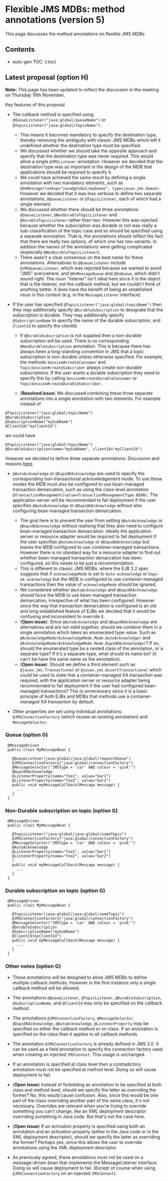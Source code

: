 # Flexible JMS MDBs: method annotations (version 5)

This page discusses the method annotations on flexible JMS MDBs

## Contents

* auto-gen TOC:
{:toc}

##  Latest proposal (option H) 

**Note:** This page has been updated to reflect the discussion in the meeting on Thursday 19th November. 

Key features of this proposal

* The callback method is specified using `@QueueListener("java:global/queueName")` or `@TopicListener("java:global/topicName")`. 
  * This means it becomes mandatory to specify the destination type, thereby removing the ambiguity with classic JMS MDBs which left it undefined whether the destination type must be specified. 
  * We discussed whether we should take the opposite approach and specify that the destination type was never required. This would allow a single  `@JMSListener` annotation. However we decided that the destination type was so important in the design of the MDB that applications should be required to specify it.
  * We could have achieved the same result by defining a single annotation with two mandatory elements, such as `@OnMessage(lookup="java@global/myQueue", type=javax.jms.Queue)`. However we decided that it was less verbose to define two separate annotations, `@QueueListener` or `@TopicListener`, each of which had a single element.
  * We discussed whether there should be three annotations `@QueueListener`, `@NonDurableTopicListener` and `@DurableTopicListener` rather than two. However this was rejected because whether the subscription was durable or not was really a sub-classification of the topic case and so should be specified using a separate annotation. That is, the annotations should reflect the fact that there are really two options, of which one has two variants. In addition the names of the annotations were getting complicated (especially `@NonDurableTopicListener`).
  * There wasn't a clear consensus on the best name for these annotations. Alternatives to  `@QueueListener` include `@JMSQueueListener`, which was rejected because we wanted to avoid "JMS" everywhere, and `@OnMessageQueue` and `@OnQueue`, which didn't sound right. The noun "listener" isn't ideal here since it is the object that is the listener, not the callback method, but we couldn't think of anything better. It does have the benefit of being an established noun in this context (e.g. in the `MessageListener` interface).

* If the user has specified `@TopicListener("java:global/topicName")` then they may additionally specify `@DurableSubscription` to designate that the subscription is durable. They may additionally specify `@SubscriptionName` to specify the name of the durable subscription, and `ClientId` to specify the clientId. 
  * If `@DurableSubscription` is not supplied then a non-durable subscription will be used. There is no corresponding `@NonDurableSubscription` annotation. This is because there has always been a long-standing convention in JMS that a topic subscription is non-durable unless otherwise specified. For example, the methods `Session#createConsumer` and `TopicSession#createSubscriber` always create non-durable subscriptions. If the user wants a durable subscription they need to specify this by calling  `Session#createDurableConsumer` or `TopicSession#createDurableSubscriber`.

  * (**Resolved issue**) We discussed combining these three separate annotations into a single annotation with two elements. For example instead of 
```
@TopicListener("java:global/topicName")
@DurableSubscription
@SubscriptionName("mySubName")
@ClientId("myClientId")
```
we could have
```
@TopicListener("java:global/topicName")
@DurableSubscription(name="mySubName", clientId="myClientId")
```
However we decided to define three separate annotations. Discussion and reasons [here](https://java.net/projects/jms-spec/lists/users/archive/2015-11/message/14).

* `@AutoAcknowledge` or `@DupsOKAcknowledge` are used to specify the corresponding non-transactional acknowledgement mode. To use these modes the MDB must also be configured to use bean-managed transaction demarcation, such as using the class-level annotation `@TransactionManagement(value=TransactionManagementType.BEAN)`. The application server will be recommended to fail deployment if the user specifies `@AutoAcknowledge` or `@DupsOKAcknowledge` without also configuring bean-managed transaction demarcation.
  * The goal here is to prevent the user from setting `@AutoAcknowledge` or `@DupsOKAcknowledge` without realising that they also need to configure bean-managed transaction demarcation. Ideally the application server or resource adapter would be required to fail deployment if the user specifies `@AutoAcknowledge` or `@DupsOKAcknowledge` but leaves the MDB configured to use container-managed transactions. However there is no standard way for a resource adapter to find out whether bean-managed transaction demarcation has been configured, so this needs to be just a recommendation. 
  * This is different to classic JMS MDBs, where the EJB 3.2 spec suggests that if `acknowledgeMode` is set to `Auto-acknowledge` or `Dups-ok-acknowledge` but the MDB is configured to use container-managed transactions then the value of `acknowledgeMode` should be ignored.
  * We considered whether `@AutoAcknowledge` and `@DupsOKAcknowledge` should force the MDB to use bean-managed transaction demarcation, irrespective of what has been configured. However since the way that transaction demarcation is configured is an old and long-established feature of EJBs we decided that it would be confusing and inconsistent to override it.
  * (**Open issue**): Since `@AutoAcknowledge` and `@DupsOKAcknowledge` are alternatives and are not valid together, should we combine them in a single annotation which takes an enumerated type value. Such as `@AcknowledgeMode(AcknowledgeMode.Mode.AutoAcknowledge)` and `@AcknowledgeMode(AcknowledgeMode.Mode.DupsOKAcknowledge)`? If so, should the enumerated type be a nested class of the annotation, or a separate type? If it's a separate type, what should its name be? (it can't be have the same name as the annotation).
  * (**Open issue**): Should we define a third element such as `@javax.jms.Transactional` or `@javax.jms.AssertTransactional`  which could be used to state that a container-managed XA transaction was required, with the application server or resource adapter being recommended to fail deployment if the user had configured bean-managed transactions?  This is unnecessary since it is a basic principle of both EJBs and MDBs that methods use a container-managed XA transaction by default.

* Other properties are set using individual annotations: ` @JMSConnectionFactory` (which reuses an existing annotation) and `MessageSelector`.

### Queue (option G)
```
 @MessageDriven
 public class MyMessageBean {
 
   @QueueListener(java:global/java:global/requestQueue")
   @JMSConnectionFactory("java:global/connectionFactory")
   @MessageSelector("JMSType = 'car' AND colour = 'pink'")
   @DupsOKAcknowledge
   @ListenerProperty(name="foo1", value="bar1")
   @ListenerProperty(name="foo2", value="bar2")
   public void myMessageCallback(Message message) {
     ...
   }
 }
```

### Non-Durable subscription on topic (option G)
```
 @MessageDriven
 public class MyMessageBean {
 
   @TopicListener("java:global/java:global/someTopic")
   @JMSConnectionFactory("java:global/connectionFactory")
   @MessageSelector("JMSType = 'car' AND colour = 'pink'")
   @AutoAcknowledge
   @ListenerProperty(name="foo1", value="bar1")
   @ListenerProperty(name="foo2", value="bar2")
   )  
   public void myMessageCallback(Message message) {
     ...
   }
 }
```

### Durable subscription on topic (option G)
```
 @MessageDriven
 public class MyMessageBean {
 
   @TopicListener(java:global/java:global/someTopic")
   @JMSConnectionFactory("java:global/connectionFactory")
   @MessageSelector("JMSType = 'car' AND colour = 'pink'")
   @DurableSubscription
   @SubscriptionName("mySubName")
   @ClientId(myClientId")
   public void myMessageCallback(Message message) {
     ...
   }
 }
```

### Other notes (option G)

* These annotations will be designed to allow JMS MDBs to define multiple callback methods. However in the first instance only a single callback method will be allowed. 

* The annotations `@QueueListener`, `@TopicListener`, `@DurableSubscription`, `@SubscriptionName`, and `@ClientId` may only be specified on the callback method.

* The annotations `@JMSConnectionFactory`, `@MessageSelector`, `@DupsOKAcknowledge`, `@AutoAcknowledge`, `@ListenerProperty` may be specified on either the callback method or on class. If an annotation is specified on the class then it applies to all callback methods. 

* The annotation `@JMSConnectionFactory` is already defined in JMS 2.0. It can be used as a field annotation to specify the connection factory used when creating an injected  `JMSContext`. This usage is unchanged.

* If an annotation is specified at class level then a contradictory annotation must not be specified at method level. Doing so will cause deployment to fail. 

* (**Open issue**) Instead of forbidding an annotation to be specified at both class and method level, should we specify the latter as overriding the former? No, this would cause confusion. Also, since this would be one part of the class overriding another part of the same class, it's not necessary. Overrides are relevant when you're trying to override something you can't change, like an XML deployment descriptor overriding something in Java code. But that's not the case here. 

* (**Open issue**) If an activation property is specified using both an annotation and an activation property (either in the Java code or in the XML deployment descriptor), should we specify the latter as overriding the former? Perhaps yes, since this allows the user to override annotations using the XML deployment descriptor. 

* As previously agreed, these annotations must not be used on  a message-driven bean that implements the MessageListener interface. Doing so will cause deployment to fail. (Except of course when using `@JMSConnectionFactory` on an injected `JMSContext`).
